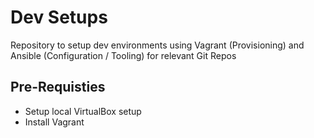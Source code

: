 # Dev Setups
Repository to setup dev environments using Vagrant (Provisioning) and Ansible (Configuration / Tooling) for relevant Git Repos


## Pre-Requisties 
- Setup local VirtualBox setup
- Install Vagrant

